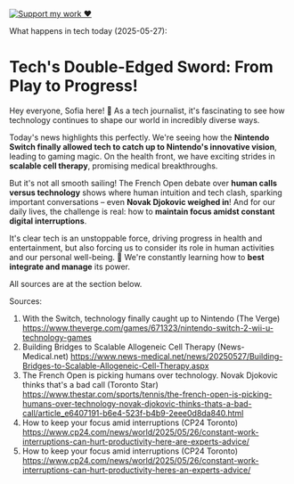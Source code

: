 [![Support my work ❤️](https://img.shields.io/badge/Support%20my%20work%20❤️-orange?style=for-the-badge&logo=patreon&logoColor=white)](https://www.patreon.com/c/orobocigano)

What happens in tech today (2025-05-27):

# Tech's Double-Edged Sword: From Play to Progress!

Hey everyone, Sofia here! 👋 As a tech journalist, it's fascinating to see how technology continues to shape our world in incredibly diverse ways.

Today's news highlights this perfectly. We're seeing how the **Nintendo Switch finally allowed tech to catch up to Nintendo's innovative vision**, leading to gaming magic. On the health front, we have exciting strides in **scalable cell therapy**, promising medical breakthroughs.

But it's not all smooth sailing! The French Open debate over **human calls versus technology** shows where human intuition and tech clash, sparking important conversations – even **Novak Djokovic weighed in**! And for our daily lives, the challenge is real: how to **maintain focus amidst constant digital interruptions**.

It's clear tech is an unstoppable force, driving progress in health and entertainment, but also forcing us to consider its role in human activities and our personal well-being. 🤔 We're constantly learning how to **best integrate and manage** its power.

All sources are at the section below.

Sources:
1. With the Switch, technology finally caught up to Nintendo (The Verge)
   https://www.theverge.com/games/671323/nintendo-switch-2-wii-u-technology-games
2. Building Bridges to Scalable Allogeneic Cell Therapy (News-Medical.net)
   https://www.news-medical.net/news/20250527/Building-Bridges-to-Scalable-Allogeneic-Cell-Therapy.aspx
3. The French Open is picking humans over technology. Novak Djokovic thinks that's a bad call (Toronto Star)
   https://www.thestar.com/sports/tennis/the-french-open-is-picking-humans-over-technology-novak-djokovic-thinks-thats-a-bad-call/article_e6407191-b6e4-523f-b4b9-2eee0d8da840.html
4. How to keep your focus amid interruptions (CP24 Toronto)
   https://www.cp24.com/news/world/2025/05/26/constant-work-interruptions-can-hurt-productivity-here-are-experts-advice/
5. How to keep your focus amid interruptions (CP24 Toronto)
   https://www.cp24.com/news/world/2025/05/26/constant-work-interruptions-can-hurt-productivity-heres-an-experts-advice/